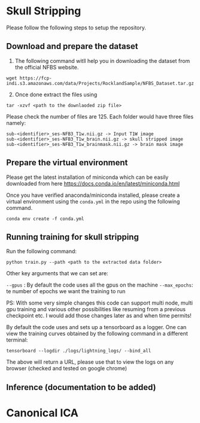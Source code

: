 # Skull Stripping

Please follow the following steps to setup the repository. 

## Download and prepare the dataset

1. The following command witll help you in downloading the dataset from the official NFBS website. 
```
wget https://fcp-indi.s3.amazonaws.com/data/Projects/RocklandSample/NFBS_Dataset.tar.gz
```

2. Once done extract the files using

```
tar -xzvf <path to the downlaoded zip file>
```
Please check the number of files are 125. Each folder would have three files namely:

```
sub-<identifier>_ses-NFB3_T1w.nii.gz -> Input T1W image 
sub-<identifier>_ses-NFB3_T1w_brain.nii.gz -> skull stripped image 
sub-<identifier>_ses-NFB3_T1w_brainmask.nii.gz -> brain mask image 

```

## Prepare the virtual environment 

Please get the latest installation of miniconda which can be easily downloaded from here https://docs.conda.io/en/latest/miniconda.html

Once you have verified anaconda/miniconda installed, please create a virtual environment using the `conda.yml` in the repo using the following command. 

```
conda env create -f conda.yml
```

## Running training for skull stripping

Run the following command:

```
python train.py --path <path to the extracted data folder> 
```

Other key arguments that we can set are:

`--gpus` : By default the code uses all the gpus on the machine 
`--max_epochs`: te number of epochs we want the training to run 

PS: With some very simple changes this code can support multi node, multi gpu training and various other possibilities like resuming from a previous checkpoint etc. I would add those changes later as and when time permits! 

By default the code uses and sets up a tensorboard as a logger. One can view the training curves obtained by the following command in a different terminal: 

```
tensorboard --logdir ./logs/lightning_logs/ --bind_all
```

The above will return a URL, please use that to view the logs on any browser (checked and tested on google chrome)

## Inference (documentation to be added)


# Canonical ICA
